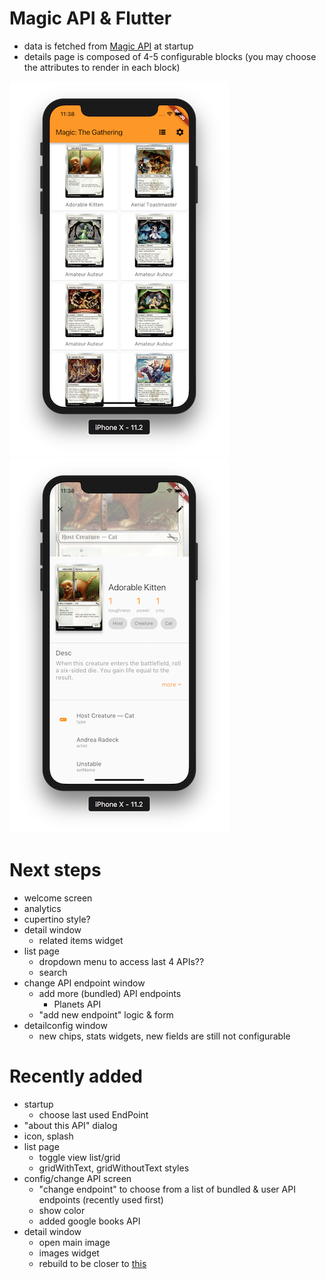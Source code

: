 # Magic API &amp; Flutter


* data is fetched from [Magic API](https://docs.magicthegathering.io/) at startup
* details page is composed of 4-5 configurable blocks (you may choose the attributes to render in each block)

![List](screenshots/list.png)
![Details](screenshots/detail.png)

# Next steps
* welcome screen
* analytics
* cupertino style?
* detail window
	* related items widget
* list page
	* dropdown menu to access last 4 APIs??
	* search 
* change API endpoint window
	* add more (bundled) API endpoints
		* Planets API
	* "add new endpoint" logic & form
* detailconfig window
	* new chips, stats widgets, new fields are still not configurable

# Recently added
* startup
	* choose last used EndPoint
* "about this API" dialog
* icon, splash
* list page
	* toggle view list/grid
	* gridWithText, gridWithoutText styles
* config/change API screen
	* "change endpoint" to choose from a list of bundled & user API endpoints (recently used first)
	* show color
	* added google books API
* detail window
	* open main image
	* images widget
	* rebuild to be closer to [this](https://d33wubrfki0l68.cloudfront.net/4ac7d7e147f5505b66e74ce6698193a58f796776/67682/images/from-wireframes-to-flutter-movie-details-page/movie_details_ui_result.png)



